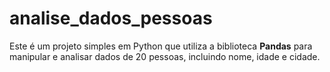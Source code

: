 # analise_dados_pessoas
Este é um projeto simples em Python que utiliza a biblioteca **Pandas** para manipular e analisar dados de 20 pessoas, incluindo nome, idade e cidade.
